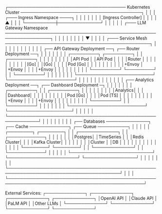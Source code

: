 ┌─────────────────────────────────────── Kubernetes Cluster ────────────────────────────────────────┐
│                                                                                                   │
│  ┌─── Ingress Namespace ────┐                                                                     │
│  │                         │                                                                      │
│  │   [Ingress Controller]  │                                                                      │
│  │          ▲              │                                                                      │
│  └──────────┼──────────────┘                                                                      │
│             │                                                                                     │
│  ┌─── LLM Gateway Namespace ─────────────────────────────────────────────────────────────────┐   │
│  │          │                                                                                 │   │
│  │          ▼                                                                                 │   │
│  │  ┌─── Service Mesh ────────────────────────────────────────────────┐                      │   │
│  │  │                                                                  │                      │   │
│  │  │  ┌── API Gateway Deployment ──┐    ┌── Router Deployment ──┐    │                      │   │
│  │  │  │ ┌─────────┐ ┌─────────┐   │    │ ┌─────────┐          │    │                      │   │
│  │  │  │ │API Pod  │ │API Pod  │   │    │ │Router   │          │    │                      │   │
│  │  │  │ │[Go]     │ │[Go]     │   │    │ │Pod [Go] │          │    │                      │   │
│  │  │  │ │+Envoy   │ │+Envoy   │   │    │ │+Envoy   │          │    │                      │   │
│  │  │  │ └─────────┘ └─────────┘   │    │ └─────────┘          │    │                      │   │
│  │  │  └─────────────────────────┘    └──────────────────────┘    │                      │   │
│  │  │                                                              │                      │   │
│  │  │  ┌── Analytics Deployment ──┐    ┌── Dashboard Deployment ─┐ │                      │   │
│  │  │  │ ┌─────────┐             │    │ ┌─────────┐           │ │                      │   │
│  │  │  │ │Analytics│             │    │ │Dashboard│           │ │                      │   │
│  │  │  │ │Pod [Go] │             │    │ │Pod [TS] │           │ │                      │   │
│  │  │  │ │+Envoy   │             │    │ │+Envoy   │           │ │                      │   │
│  │  │  │ └─────────┘             │    │ └─────────┘           │ │                      │   │
│  │  │  └─────────────────────────┘    └─────────────────────┘ │                      │   │
│  │  └────────────────────────────────────────────────────────────┘                      │   │
│  │                                                                                       │   │
│  │  ┌── Databases ──────────────┐    ┌── Cache ─────────────┐    ┌── Queue ──────────┐ │   │
│  │  │ ┌────────┐  ┌────────┐    │    │ ┌─────────────┐      │    │ ┌────────────┐    │ │   │
│  │  │ │Postgres│  │TimeSeries   │    │ │Redis Cluster│      │    │ │Kafka Cluster│    │ │   │
│  │  │ │Cluster │  │DB           │    │ │             │      │    │ │             │    │ │   │
│  │  │ └────────┘  └────────┘    │    │ └─────────────┘      │    │ └────────────┘    │ │   │
│  │  └───────────────────────────┘    └───────────────────────┘    └─────────────────┘ │   │
│  │                                                                                       │   │
│  └───────────────────────────────────────────────────────────────────────────────────────┘   │
│                                                                                               │
└───────────────────────────────────────────────────────────────────────────────────────────────┘

External Services:
┌─────────────┐    ┌─────────────┐    ┌─────────────┐    ┌─────────────┐
│OpenAI API   │    │Claude API   │    │PaLM API     │    │Other LLMs   │
└─────────────┘    └─────────────┘    └─────────────┘    └─────────────┘
